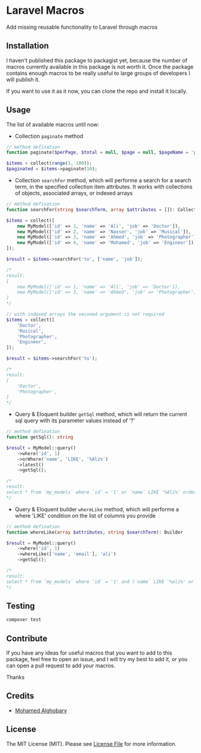 # Laravel Macros

Add missing reusable functionality to Laravel through macros

## Installation

I haven't published this package to packagist yet, because the number of macros currently available in this package is not worth it.
Once the package contains enough macros to be really useful to large groups of developers I will publish it.

If you want to use it as it now, you can clone the repo and install it locally.

## Usage

The list of available macros until now:

-   Collection `paginate` method

```php
// method defination
function paginate($perPage, $total = null, $page = null, $pageName = 'page'): LengthAwarePaginator
```

```php
$items = collect(range(1, 100));
$paginated = $items->paginate(10);
```

-   Collection `searchFor` method, which will performe a search for a search term, in the specified collection item attributes. It works with collections of objects, associated arrays, or indexed arrays

```php
// method defination
function searchFor(string $searchTerm, array $attributes = []): Collection
```

```php
$items = collect([
    new MyModel(['id' => 1, 'name' => 'Ali', 'job' => 'Doctor']),
    new MyModel(['id' => 2, 'name' => 'Nasser', 'job' => 'Musical']),
    new MyModel(['id' => 3, 'name' => 'Ahmed', 'job' => 'Photographer']),
    new MyModel(['id' => 4, 'name' => 'Mohamed', 'job' => 'Engineer']),
]);

$result = $items->searchFor('to', ['name', 'job']);

/*
result:
[
    new MyModel(['id' => 1, 'name' => 'Ali', 'job' => 'Doctor']),
    new MyModel(['id' => 3, 'name' => 'Ahmed', 'job' => 'Photographer']),
]
*/

// with indexed arrays the seconed argument is not required
$items = collect([
    'Doctor',
    'Musical',
    'Photographer',
    'Engineer',
]);

$result = $items->searchFor('to');

/*
result:
[
    'Doctor',
    'Photographer',
]
*/
```

-   Query & Eloquent builder `getSql` method, which will return the current sql query with its parameter values instead of '?'

```php
// method defination
function getSql(): string
```

```php
$result = MyModel::query()
    ->where('id', 1)
    ->orWhere('name', 'LIKE', '%Ali%')
    ->latest()
    ->getSql();

/*
result:
select * from `my_models` where `id` = '1' or `name` LIKE '%Ali%' order by `created_at` desc
*/
```

-   Query & Eloquent builder `whereLike` method, which will performe a where 'LIKE' condition on the list of columns you provide

```php
// method defination
function whereLike(array $attributes, string $searchTerm): Builder
```

```php
$result = MyModel::query()
    ->where('id', 1)
    ->whereLike(['name', 'email'], 'ali')
    ->getSql();

/*
result:
select * from `my_models` where `id` = '1' and (`name` LIKE '%ali%' or `email` LIKE '%ali%')
*/
```

## Testing

```bash
composer test
```

## Contribute
If you have any ideas for useful macros that you want to add to this package, feel free to open an issue, and I will try my best to add it, or you can open a pull request to add your macros.

Thanks


## Credits

-   [Mohamed Alghobary](https://github.com/m-alghobary)

## License

The MIT License (MIT). Please see [License File](LICENSE.md) for more information.
